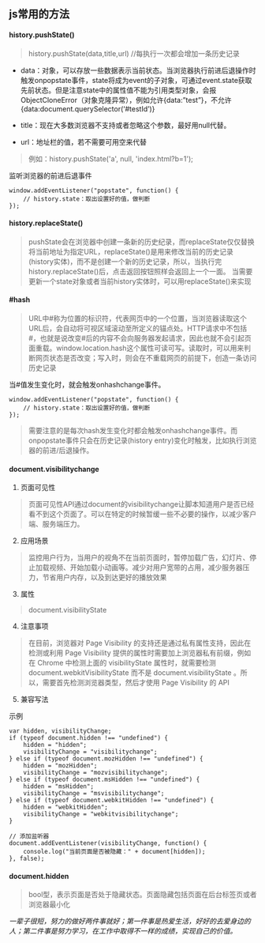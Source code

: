 ## js常用的方法

#### history.pushState()
> history.pushState(data,title,url) //每执行一次都会增加一条历史记录

* data：对象，可以存放一些数据表示当前状态。当浏览器执行前进后退操作时触发onpopstate事件，state将成为event的子对象，可通过event.state获取先前状态。但是注意state中的属性值不能为引用类型对象，会报ObjectCloneError（对象克隆异常），例如允许{data:”test”}，不允许{data:document.querySelector(‘#testId’)}

* title：现在大多数浏览器不支持或者忽略这个参数，最好用null代替。

* url：地址栏的值，若不需要可用空来代替

> 例如：history.pushState('a', null, 'index.html?b=1');

监听浏览器的前进后退事件

    window.addEventListener("popstate", function() {
        // history.state：取出设置好的值，做判断
    });

#### history.replaceState()
> pushState会在浏览器中创建一条新的历史纪录，而replaceState仅仅替换将当前地址为指定URL，replaceState()是用来修改当前的历史记录(history实体)，而不是创建一个新的历史记录，所以，当执行完history.replaceState()后，点击返回按钮照样会返回上一个一面。  当需要更新一个state对象或者当前history实体时，可以用replaceState()来实现

#### #hash
> URL中#称为位置的标识符，代表网页中的一个位置，当浏览器读取这个URL后，会自动将可视区域滚动至所定义的锚点处。HTTP请求中不包括#，也就是说改变#后的内容不会向服务器发起请求，因此也就不会引起页面重载。window.location.hash这个属性可读可写。读取时，可以用来判断网页状态是否改变；写入时，则会在不重载网页的前提下，创造一条访问历史记录

当#值发生变化时，就会触发onhashchange事件。

    window.addEventListener("popstate", function() {
        // history.state：取出设置好的值，做判断
    });

> 需要注意的是每次hash发生变化时都会触发onhashchange事件。而onpopstate事件只会在历史记录(history entry)变化时触发，比如执行浏览器的前进/后退操作。

#### document.visibilitychange

1. 页面可见性
> 页面可见性API通过document的visibilitychange让脚本知道用户是否已经看不到这个页面了。可以在特定的时候暂缓一些不必要的操作，以减少客户端、服务端压力。

2. 应用场景
> 监控用户行为，当用户的视角不在当前页面时，暂停加载广告，幻灯片、停止加载视频、开始加载小动画等。减少对用户宽带的占用，减少服务器压力，节省用户内存，以及到达更好的播放效果

3. 属性
> document.visibilityState

4. 注意事项
> 在目前，浏览器对 Page Visibility 的支持还是通过私有属性支持，因此在检测或利用 Page Visibility 提供的属性时需要加上浏览器私有前缀，例如在 Chrome 中检测上面的 visibilityState 属性时，就需要检测 document.webkitVisibilityState 而不是 document.visibilityState 。所以，需要首先检测浏览器类型，然后才使用 Page Visibility 的 API

5. 兼容写法

示例

    var hidden, visibilityChange;
    if (typeof document.hidden !== "undefined") {
        hidden = "hidden";
        visibilityChange = "visibilitychange";
    } else if (typeof document.mozHidden !== "undefined") {
        hidden = "mozHidden";
        visibilityChange = "mozvisibilitychange";
    } else if (typeof document.msHidden !== "undefined") {
        hidden = "msHidden";
        visibilityChange = "msvisibilitychange";
    } else if (typeof document.webkitHidden !== "undefined") {
        hidden = "webkitHidden";
        visibilityChange = "webkitvisibilitychange";
    }
    
    // 添加监听器
    document.addEventListener(visibilityChange, function() {
        console.log("当前页面是否被隐藏：" + document[hidden]);
    }, false);

#### document.hidden
> bool型，表示页面是否处于隐藏状态。页面隐藏包括页面在后台标签页或者浏览器最小化



















*一辈子很短，努力的做好两件事就好；第一件事是热爱生活，好好的去爱身边的人；第二件事是努力学习，在工作中取得不一样的成绩，实现自己的价值。*